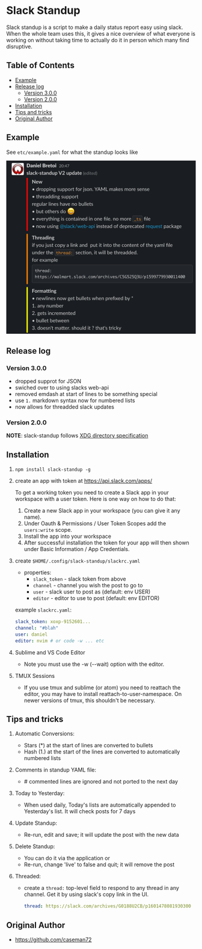 Slack Standup
==============

Slack standup is a script to make a daily status report easy using slack. When
the whole team uses this, it gives a nice overview of what everyone is working
on without taking time to actually do it in person which many find disruptive.

## Table of Contents


<!-- vim-markdown-toc GFM -->

* [Example](#example)
* [Release log](#release-log)
    * [Version 3.0.0](#version-300)
    * [Version 2.0.0](#version-200)
* [Installation](#installation)
* [Tips and tricks](#tips-and-tricks)
* [Original Author](#original-author)

<!-- vim-markdown-toc -->

## Example

See `etc/example.yaml` for what the standup looks like

![example image](./etc/example.png)

## Release log
### Version 3.0.0
- dropped supprot for JSON
- swiched over to using slacks web-api
- removed emdash at start of lines to be something special
- use `1.` markdown syntax now for numbered lists
- now allows for threadded slack updates

### Version 2.0.0

__NOTE__: slack-standup follows [XDG directory
specification](http://standards.freedesktop.org/basedir-spec/basedir-spec-latest.html)


## Installation

1. `npm install slack-standup -g`


1. create an app with token at https://api.slack.com/apps/

    To get a working token you need to create a Slack app in your workspace with a user token. Here is one way on how to do that:

    1. Create a new Slack app in your workspace (you can give it any name).
    2. Under Oauth & Permissions / User Token Scopes add the `users:write` scope.
    3. Install the app into your workspace
    4. After successful installation the token for your app will then shown under Basic Information / App Credentials.


1. create
`$HOME/.config/slack-standup/slackrc.yaml`

    * properties:
        - `slack_token` - slack token from above
        - `channel` - channel you wish the post to go to
        - `user` - slack user to post as (default: env USER)
        - `editor` - editor to use to post (default: env EDITOR)

    example `slackrc.yaml`:
    ``` yaml
    slack_token: xoxp-9152601...
    channel: "#blah"
    user: daniel
    editor: nvim # or code -w ... etc
    ```

1. Sublime and VS Code Editor
    * Note you must use the -w (--wait) option with the editor.

2. TMUX Sessions
   * If you use tmux and sublime (or atom) you need to reattach the editor, you may have to install reattach-to-user-namespace. On newer versions of tmux, this shouldn't be necessary.

## Tips and tricks

1. Automatic Conversions:
    * Stars (*) at the start of lines are converted to bullets
    * Hash (1.) at the start of the lines are converted to automatically numbered lists

1. Comments in standup YAML file:
    * \# commented lines are ignored and not ported to the next day

1. Today to Yesterday:
    * When used daily, Today's lists are automatically appended to Yesterday's list. It will check posts for 7 days

1. Update Standup:
    * Re-run, edit and save; it will update the post with the new data

1. Delete Standup:
    * You can do it via the application or
    * Re-run, change 'live' to false and quit; it will remove the post

1. Threaded:
    - create a `thread:` top-level field to respond to  any thread in any channel. Get it by using slack's copy link in the UI.
        ```yaml
        thread: https://slack.com/archives/G0188U2CB/p1601478081930300
        ```

## Original Author
* https://github.com/caseman72
